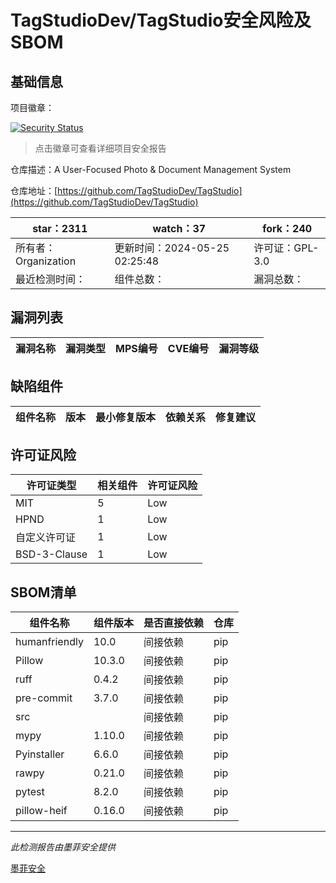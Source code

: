 # TagStudioDev/TagStudio安全风险及SBOM

## 基础信息

项目徽章：

[![Security Status](https://www.murphysec.com/platform3/v31/badge/1794075098387263488.svg)](https://www.murphysec.com/console/report/1784652263412686848/1794075098387263488)

> 点击徽章可查看详细项目安全报告

仓库描述：A User-Focused Photo & Document Management System

仓库地址：[https://github.com/TagStudioDev/TagStudio](https://github.com/TagStudioDev/TagStudio)

| star：2311 | watch：37 | fork：240 |
| ----------- | -------------- | ------------ |
| 所有者：Organization | 更新时间：2024-05-25 02:25:48 | 许可证：GPL-3.0 |
| 最近检测时间： | 组件总数： | 漏洞总数： |




## 漏洞列表

| 漏洞名称 | 漏洞类型 | MPS编号 | CVE编号 | 漏洞等级 |
| ------- | ------ | ------- | ------ | ----- |





## 缺陷组件

| 组件名称 | 版本 | 最小修复版本 | 依赖关系 | 修复建议 |
| -------- | ---- | ------------ | -------- | -------- |





## 许可证风险

| 许可证类型 | 相关组件 | 许可证风险 |
| ---------- | -------- | ---------- |
|MIT|5|Low|
|HPND|1|Low|
|自定义许可证|1|Low|
|BSD-3-Clause|1|Low|




## SBOM清单

| 组件名称 | 组件版本 | 是否直接依赖 | 仓库 |
| -------- | -------- | ------------ | ---- |
|humanfriendly|10.0|间接依赖|pip|
|Pillow|10.3.0|间接依赖|pip|
|ruff|0.4.2|间接依赖|pip|
|pre-commit|3.7.0|间接依赖|pip|
|src||间接依赖|pip|
|mypy|1.10.0|间接依赖|pip|
|Pyinstaller|6.6.0|间接依赖|pip|
|rawpy|0.21.0|间接依赖|pip|
|pytest|8.2.0|间接依赖|pip|
|pillow-heif|0.16.0|间接依赖|pip|


------

*此检测报告由墨菲安全提供*

[墨菲安全](www.murphysec.com)